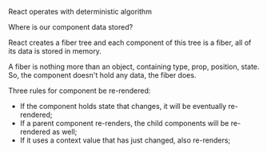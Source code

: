 

React operates with deterministic algorithm

Where is our component data stored?

React creates a fiber tree and each component of this tree is a fiber, all of its data
is stored in memory.

A fiber is nothing more than an object, containing type, prop, position, state. So, the component doesn't hold
any data, the fiber does.

Three rules for component be re-rendered:
- If the component holds state that changes, it will be eventually re-rendered;
- If a parent component re-renders, the child components will be re-rendered as well;
- If it uses a context value that has just changed, also re-renders;